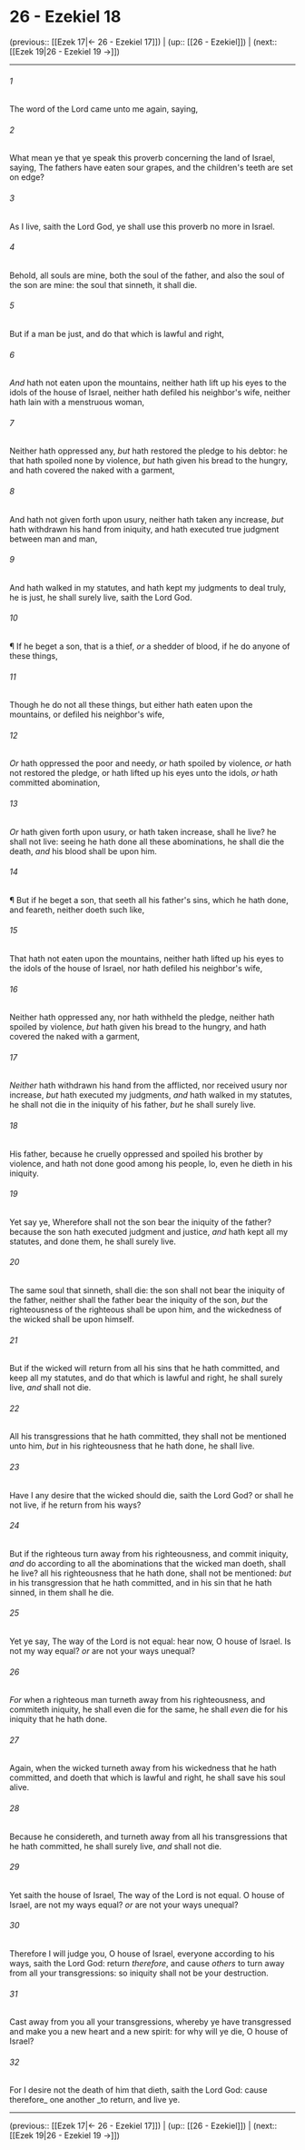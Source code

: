 # 26 - Ezekiel 18

(previous:: [[Ezek 17|← 26 - Ezekiel 17]]) | (up:: [[26 - Ezekiel]]) | (next:: [[Ezek 19|26 - Ezekiel 19 →]])

***


###### 1 
The word of the Lord came unto me again, saying, 

###### 2 
What mean ye that ye speak this proverb concerning the land of Israel, saying, The fathers have eaten sour grapes, and the children's teeth are set on edge? 

###### 3 
As I live, saith the Lord God, ye shall use this proverb no more in Israel. 

###### 4 
Behold, all souls are mine, both the soul of the father, and also the soul of the son are mine: the soul that sinneth, it shall die. 

###### 5 
But if a man be just, and do that which is lawful and right, 

###### 6 
_And_ hath not eaten upon the mountains, neither hath lift up his eyes to the idols of the house of Israel, neither hath defiled his neighbor's wife, neither hath lain with a menstruous woman, 

###### 7 
Neither hath oppressed any, _but_ hath restored the pledge to his debtor: he that hath spoiled none by violence, _but_ hath given his bread to the hungry, and hath covered the naked with a garment, 

###### 8 
And hath not given forth upon usury, neither hath taken any increase, _but_ hath withdrawn his hand from iniquity, and hath executed true judgment between man and man, 

###### 9 
And hath walked in my statutes, and hath kept my judgments to deal truly, he is just, he shall surely live, saith the Lord God. 

###### 10 
¶ If he beget a son, that is a thief, _or_ a shedder of blood, if he do anyone of these things, 

###### 11 
Though he do not all these things, but either hath eaten upon the mountains, or defiled his neighbor's wife, 

###### 12 
_Or_ hath oppressed the poor and needy, _or_ hath spoiled by violence, _or_ hath not restored the pledge, or hath lifted up his eyes unto the idols, _or_ hath committed abomination, 

###### 13 
_Or_ hath given forth upon usury, or hath taken increase, shall he live? he shall not live: seeing he hath done all these abominations, he shall die the death, _and_ his blood shall be upon him. 

###### 14 
¶ But if he beget a son, that seeth all his father's sins, which he hath done, and feareth, neither doeth such like, 

###### 15 
That hath not eaten upon the mountains, neither hath lifted up his eyes to the idols of the house of Israel, nor hath defiled his neighbor's wife, 

###### 16 
Neither hath oppressed any, nor hath withheld the pledge, neither hath spoiled by violence, _but_ hath given his bread to the hungry, and hath covered the naked with a garment, 

###### 17 
_Neither_ hath withdrawn his hand from the afflicted, nor received usury nor increase, _but_ hath executed my judgments, _and_ hath walked in my statutes, he shall not die in the iniquity of his father, _but_ he shall surely live. 

###### 18 
His father, because he cruelly oppressed and spoiled his brother by violence, and hath not done good among his people, lo, even he dieth in his iniquity. 

###### 19 
Yet say ye, Wherefore shall not the son bear the iniquity of the father? because the son hath executed judgment and justice, _and_ hath kept all my statutes, and done them, he shall surely live. 

###### 20 
The same soul that sinneth, shall die: the son shall not bear the iniquity of the father, neither shall the father bear the iniquity of the son, _but_ the righteousness of the righteous shall be upon him, and the wickedness of the wicked shall be upon himself. 

###### 21 
But if the wicked will return from all his sins that he hath committed, and keep all my statutes, and do that which is lawful and right, he shall surely live, _and_ shall not die. 

###### 22 
All his transgressions that he hath committed, they shall not be mentioned unto him, _but_ in his righteousness that he hath done, he shall live. 

###### 23 
Have I any desire that the wicked should die, saith the Lord God? or shall he not live, if he return from his ways? 

###### 24 
But if the righteous turn away from his righteousness, and commit iniquity, _and_ do according to all the abominations that the wicked man doeth, shall he live? all his righteousness that he hath done, shall not be mentioned: _but_ in his transgression that he hath committed, and in his sin that he hath sinned, in them shall he die. 

###### 25 
Yet ye say, The way of the Lord is not equal: hear now, O house of Israel. Is not my way equal? _or_ are not your ways unequal? 

###### 26 
_For_ when a righteous man turneth away from his righteousness, and commiteth iniquity, he shall even die for the same, he shall _even_ die for his iniquity that he hath done. 

###### 27 
Again, when the wicked turneth away from his wickedness that he hath committed, and doeth that which is lawful and right, he shall save his soul alive. 

###### 28 
Because he considereth, and turneth away from all his transgressions that he hath committed, he shall surely live, _and_ shall not die. 

###### 29 
Yet saith the house of Israel, The way of the Lord is not equal. O house of Israel, are not my ways equal? _or_ are not your ways unequal? 

###### 30 
Therefore I will judge you, O house of Israel, everyone according to his ways, saith the Lord God: return _therefore_, and cause _others_ to turn away from all your transgressions: so iniquity shall not be your destruction. 

###### 31 
Cast away from you all your transgressions, whereby ye have transgressed and make you a new heart and a new spirit: for why will ye die, O house of Israel? 

###### 32 
For I desire not the death of him that dieth, saith the Lord God: cause therefore_ one another _to return, and live ye.

***

(previous:: [[Ezek 17|← 26 - Ezekiel 17]]) | (up:: [[26 - Ezekiel]]) | (next:: [[Ezek 19|26 - Ezekiel 19 →]])

